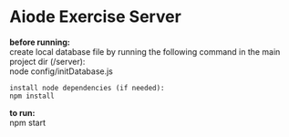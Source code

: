 # Aiode Exercise Server

**before running:** <br>
    create local database file by running the following command in the main project dir (/server): <br>
    node config/initDatabase.js

    install node dependencies (if needed):
    npm install

**to run:** <br>
    npm start
